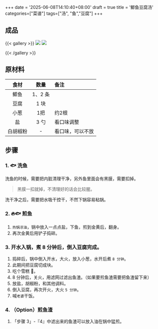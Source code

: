 +++
date = '2025-06-08T14:10:40+08:00'
draft = true
title = '鲫鱼豆腐汤'
categories=["菜谱"]
tags=["汤", "鱼","豆腐"]
+++


## 成品
{{< gallery >}}
    <img src="/learn/img/food_menu/ji_yu_dou_fu_tang/1.png" class="grid-w50" />
    <img src="/learn/img/food_menu/ji_yu_dou_fu_tang/2.png" class="grid-w50" />

{{< /gallery >}}

## 原材料

| 食材 | 数量 | 备注 | 
| :---: | :---: | :--- |
| 鲫鱼 | 1、2 条 | |
| 豆腐 | 1 块 | |
| 小葱 | 1把 | 约2根 |
| 盐 | 3 勺 |  看口味调整 |
| 白胡椒粉 | - | 看口味，可以不放 |


## 步骤

### 1. 🐟 洗鱼

洗鱼的时候，需要把内脏清理干净，另外鱼里面会有黑膜，需要扣掉。
> 黑膜一扣就掉，不清理好的话会比较腥。

洗干净之后，需要把水吸干控干，不然下锅容易粘锅。

### 2. 🔥🐟 煎鱼
1. `热锅凉油`，锅中放入一点点盐，下鱼，煎到金黄后，翻身。
2. 再次金黄后用铲子捣碎。

### 3. 开水入锅，煮 8 分钟后，倒入豆腐完成。
1. 捣碎后，锅中倒入开水，大火，放入小葱，水开后煮 `8 分钟`。
2. 此期间把豆腐切成块。
3. 吃个雪糕 🍨。
4. 8 分钟后，关火，用滤网过滤出鱼渣。（如果要煎鱼渣需要把鱼渣留下来）
5. 放盐，胡椒粉，和其他调料。
6. 倒入豆腐，再次开火，大火 `5 分钟`。
7. 喊`老婆`干饭。

### 4. （Option）煎鱼渣
1. 「步骤 3」-『4』中滤出来的鱼渣可以放入油在锅中猛煎。